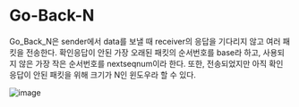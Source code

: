 # Go-Back-N
Go_Back_N은 sender에서 data를 보낼 때 receiver의 응답을 기다리지 않고 여러 패킷을 전송한다. 확인응답이 안된 가장 오래된 패킷의 순서번호를 base라 하고, 사용되지 않은 가장 작은 순서번호를 nextseqnum이라 한다. 또한, 전송되었지만 아직 확인 응답이 안된 패킷을 위해 크기가 N인 윈도우라 할 수 있다.  
  
![image](https://user-images.githubusercontent.com/66414115/116893510-05484580-ac6c-11eb-92aa-f3ad205c73a5.png)
